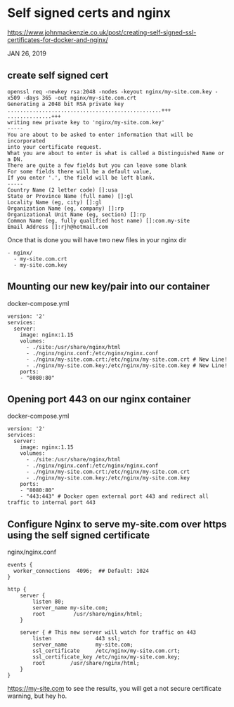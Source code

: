 # Self signed certs and nginx

https://www.johnmackenzie.co.uk/post/creating-self-signed-ssl-certificates-for-docker-and-nginx/

JAN 26, 2019

## create self signed cert

```
openssl req -newkey rsa:2048 -nodes -keyout nginx/my-site.com.key -x509 -days 365 -out nginx/my-site.com.crt
Generating a 2048 bit RSA private key
.................................................+++
..............+++
writing new private key to 'nginx/my-site.com.key'
-----
You are about to be asked to enter information that will be incorporated
into your certificate request.
What you are about to enter is what is called a Distinguished Name or a DN.
There are quite a few fields but you can leave some blank
For some fields there will be a default value,
If you enter '.', the field will be left blank.
-----
Country Name (2 letter code) []:usa
State or Province Name (full name) []:gl
Locality Name (eg, city) []:gl
Organization Name (eg, company) []:rp
Organizational Unit Name (eg, section) []:rp
Common Name (eg, fully qualified host name) []:com.my-site
Email Address []:rjh@hotmail.com
```

Once that is done you will have two new files in your nginx dir

```
- nginx/
  - my-site.com.crt
  - my-site.com.key
```

## Mounting our new key/pair into our container

docker-compose.yml

```
version: '2'
services:
  server:
    image: nginx:1.15
    volumes:
      - ./site:/usr/share/nginx/html
      - ./nginx/nginx.conf:/etc/nginx/nginx.conf
      - ./nginx/my-site.com.crt:/etc/nginx/my-site.com.crt # New Line!
      - ./nginx/my-site.com.key:/etc/nginx/my-site.com.key # New Line!
    ports:
    - "8080:80"
```

## Opening port 443 on our nginx container

docker-compose.yml

```
version: '2'
services:
  server:
    image: nginx:1.15
    volumes:
      - ./site:/usr/share/nginx/html
      - ./nginx/nginx.conf:/etc/nginx/nginx.conf
      - ./nginx/my-site.com.crt:/etc/nginx/my-site.com.crt
      - ./nginx/my-site.com.key:/etc/nginx/my-site.com.key
    ports:
    - "8080:80"
    - "443:443" # Docker open external port 443 and redirect all traffic to internal port 443
```

## Configure Nginx to serve my-site.com over https using the self signed certificate

nginx/nginx.conf

```
events {
  worker_connections  4096;  ## Default: 1024
}

http {
    server {
        listen 80;
        server_name my-site.com;
        root         /usr/share/nginx/html;
    }

    server { # This new server will watch for traffic on 443
        listen              443 ssl;
        server_name         my-site.com;
        ssl_certificate     /etc/nginx/my-site.com.crt;
        ssl_certificate_key /etc/nginx/my-site.com.key;
        root        /usr/share/nginx/html;
    }
}
```

https://my-site.com to see the results, you will get a not secure certificate warning,
but hey ho.
